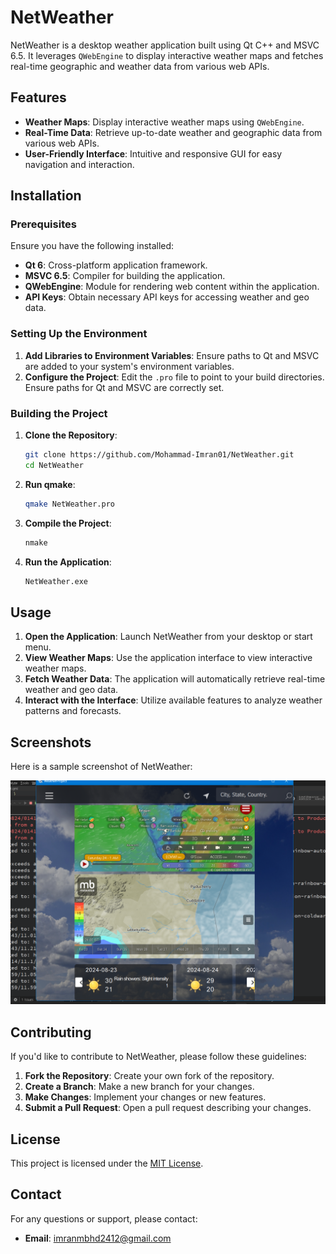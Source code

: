 # NetWeather

NetWeather is a desktop weather application built using Qt C++ and MSVC 6.5. It leverages `QWebEngine` to display interactive weather maps and fetches real-time geographic and weather data from various web APIs.

## Features

- **Weather Maps**: Display interactive weather maps using `QWebEngine`.
- **Real-Time Data**: Retrieve up-to-date weather and geographic data from various web APIs.
- **User-Friendly Interface**: Intuitive and responsive GUI for easy navigation and interaction.

## Installation

### Prerequisites

Ensure you have the following installed:

- **Qt 6**: Cross-platform application framework.
- **MSVC 6.5**: Compiler for building the application.
- **QWebEngine**: Module for rendering web content within the application.
- **API Keys**: Obtain necessary API keys for accessing weather and geo data.

### Setting Up the Environment

1. **Add Libraries to Environment Variables**: Ensure paths to Qt and MSVC are added to your system's environment variables.
2. **Configure the Project**: Edit the `.pro` file to point to your build directories. Ensure paths for Qt and MSVC are correctly set.

### Building the Project

1. **Clone the Repository**:

    ```sh
    git clone https://github.com/Mohammad-Imran01/NetWeather.git
    cd NetWeather
    ```

2. **Run qmake**:

    ```sh
    qmake NetWeather.pro
    ```

3. **Compile the Project**:

    ```sh
    nmake
    ```

4. **Run the Application**:

    ```sh
    NetWeather.exe
    ```

## Usage

1. **Open the Application**: Launch NetWeather from your desktop or start menu.
2. **View Weather Maps**: Use the application interface to view interactive weather maps.
3. **Fetch Weather Data**: The application will automatically retrieve real-time weather and geo data.
4. **Interact with the Interface**: Utilize available features to analyze weather patterns and forecasts.

## Screenshots

Here is a sample screenshot of NetWeather:

![Example Screenshot](https://github.com/Mohammad-Imran01/NetWeather/blob/main/ss/smallMid.png)

## Contributing

If you'd like to contribute to NetWeather, please follow these guidelines:

1. **Fork the Repository**: Create your own fork of the repository.
2. **Create a Branch**: Make a new branch for your changes.
3. **Make Changes**: Implement your changes or new features.
4. **Submit a Pull Request**: Open a pull request describing your changes.

## License

This project is licensed under the [MIT License](LICENSE).

## Contact

For any questions or support, please contact:

- **Email**: [imranmbhd2412@gmail.com](mailto:imranmbhd2412@gmail.com)
